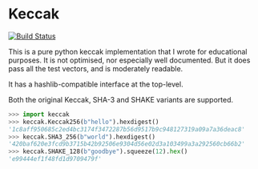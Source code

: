 Keccak
======

[![Build Status](https://travis-ci.org/ctz/keccak.svg)](https://travis-ci.org/ctz/keccak)

This is a pure python keccak implementation that I wrote for educational purposes.
It is not optimised, nor especially well documented.  But it does pass all the
test vectors, and is moderately readable.

It has a hashlib-compatible interface at the top-level.

Both the original Keccak, SHA-3 and SHAKE variants are supported.

```python
>>> import keccak
>>> keccak.Keccak256(b"hello").hexdigest()
'1c8aff950685c2ed4bc3174f3472287b56d9517b9c948127319a09a7a36deac8'
>>> keccak.SHA3_256(b"world").hexdigest()
'420baf620e3fcd9b3715b42b92506e9304d56e02d3a103499a3a292560cb66b2'
>>> keccak.SHAKE_128(b"goodbye").squeeze(12).hex()
'e99444ef1f48fd1d9709479f'
```
